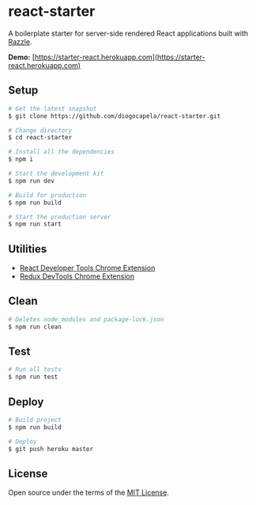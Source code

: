 # react-starter

A boilerplate starter for server-side rendered React applications built with [Razzle](https://github.com/jaredpalmer/razzle).

**Demo:** [https://starter-react.herokuapp.com](https://starter-react.herokuapp.com)

## Setup

```bash
# Get the latest snapshot
$ git clone https://github.com/diogocapela/react-starter.git

# Change directory
$ cd react-starter

# Install all the dependencies
$ npm i

# Start the development kit
$ npm run dev

# Build for production
$ npm run build

# Start the production server
$ npm run start
```

## Utilities

- [React Developer Tools Chrome Extension](https://chrome.google.com/webstore/detail/react-developer-tools/fmkadmapgofadopljbjfkapdkoienihi)
- [Redux DevTools Chrome Extension](https://chrome.google.com/webstore/detail/redux-devtools/lmhkpmbekcpmknklioeibfkpmmfibljd)


## Clean

```bash
# Deletes node_modules and package-lock.json
$ npm run clean
```

## Test

```bash
# Run all tests
$ npm run test
```

## Deploy

```bash
# Build project
$ npm run build

# Deploy
$ git push heroku master
```

## License

Open source under the terms of the [MIT License](https://opensource.org/licenses/MIT).
